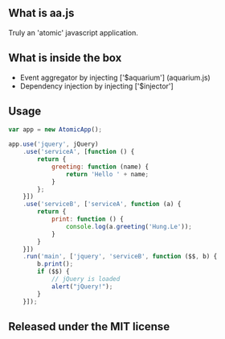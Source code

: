 ## What is aa.js

Truly an 'atomic' javascript application.

## What is inside the box

- Event aggregator by injecting ['$aquarium'] (aquarium.js)
- Dependency injection by injecting ['$injector']

## Usage

```javascript
var app = new AtomicApp();

app.use('jquery', jQuery)
    .use('serviceA', [function () {
        return {
            greeting: function (name) {
                return 'Hello ' + name;
            }
        };
    }])
    .use('serviceB', ['serviceA', function (a) {
        return {
            print: function () {
                console.log(a.greeting('Hung.Le'));
            }
        }
    }])
    .run('main', ['jquery', 'serviceB', function ($$, b) {
        b.print();
        if ($$) {
            // jQuery is loaded  
            alert("jQuery!");
        } 
    }]);
```

## Released under the MIT license
